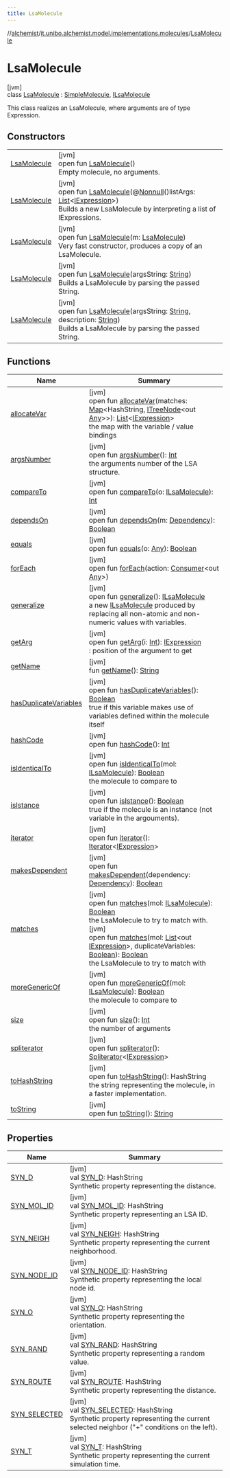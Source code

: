 ```yaml
---
title: LsaMolecule
---
```

//[alchemist](../../../index.html)/[it.unibo.alchemist.model.implementations.molecules](../index.html)/[LsaMolecule](index.html)



# LsaMolecule



[jvm]\
class [LsaMolecule](index.html) : [SimpleMolecule](../-simple-molecule/index.html), [ILsaMolecule](../../it.unibo.alchemist.model.interfaces/-i-lsa-molecule/index.html)

This class realizes an LsaMolecule, where arguments are of type Expression.



## Constructors


| | |
|---|---|
| [LsaMolecule](-lsa-molecule.html) | [jvm]<br>open fun [LsaMolecule](-lsa-molecule.html)()<br>Empty molecule, no arguments. |
| [LsaMolecule](-lsa-molecule.html) | [jvm]<br>open fun [LsaMolecule](-lsa-molecule.html)(@[Nonnull](https://docs.oracle.com/javase/8/docs/api/javax/annotation/Nonnull.html)()listArgs: [List](https://docs.oracle.com/javase/8/docs/api/java/util/List.html)<[IExpression](../../it.unibo.alchemist.expressions.interfaces/-i-expression/index.html)>)<br>Builds a new LsaMolecule by interpreting a list of IExpressions. |
| [LsaMolecule](-lsa-molecule.html) | [jvm]<br>open fun [LsaMolecule](-lsa-molecule.html)(m: [LsaMolecule](index.html))<br>Very fast constructor, produces a copy of an LsaMolecule. |
| [LsaMolecule](-lsa-molecule.html) | [jvm]<br>open fun [LsaMolecule](-lsa-molecule.html)(argsString: [String](https://docs.oracle.com/javase/8/docs/api/java/lang/String.html))<br>Builds a LsaMolecule by parsing the passed String. |
| [LsaMolecule](-lsa-molecule.html) | [jvm]<br>open fun [LsaMolecule](-lsa-molecule.html)(argsString: [String](https://docs.oracle.com/javase/8/docs/api/java/lang/String.html), description: [String](https://docs.oracle.com/javase/8/docs/api/java/lang/String.html))<br>Builds a LsaMolecule by parsing the passed String. |


## Functions


| Name | Summary |
|---|---|
| [allocateVar](allocate-var.html) | [jvm]<br>open fun [allocateVar](allocate-var.html)(matches: [Map](https://docs.oracle.com/javase/8/docs/api/java/util/Map.html)<HashString, [ITreeNode](../../it.unibo.alchemist.expressions.interfaces/-i-tree-node/index.html)<out [Any](https://kotlinlang.org/api/latest/jvm/stdlib/kotlin/-any/index.html)>>): [List](https://docs.oracle.com/javase/8/docs/api/java/util/List.html)<[IExpression](../../it.unibo.alchemist.expressions.interfaces/-i-expression/index.html)><br>the map with the variable / value bindings |
| [argsNumber](args-number.html) | [jvm]<br>open fun [argsNumber](args-number.html)(): [Int](https://kotlinlang.org/api/latest/jvm/stdlib/kotlin/-int/index.html)<br>the arguments number of the LSA structure. |
| [compareTo](compare-to.html) | [jvm]<br>open fun [compareTo](compare-to.html)(o: [ILsaMolecule](../../it.unibo.alchemist.model.interfaces/-i-lsa-molecule/index.html)): [Int](https://kotlinlang.org/api/latest/jvm/stdlib/kotlin/-int/index.html) |
| [dependsOn](depends-on.html) | [jvm]<br>open fun [dependsOn](depends-on.html)(m: [Dependency](../../it.unibo.alchemist.model.interfaces/-dependency/index.html)): [Boolean](https://kotlinlang.org/api/latest/jvm/stdlib/kotlin/-boolean/index.html) |
| [equals](equals.html) | [jvm]<br>open fun [equals](equals.html)(o: [Any](https://kotlinlang.org/api/latest/jvm/stdlib/kotlin/-any/index.html)): [Boolean](https://kotlinlang.org/api/latest/jvm/stdlib/kotlin/-boolean/index.html) |
| [forEach](for-each.html) | [jvm]<br>open fun [forEach](for-each.html)(action: [Consumer](https://docs.oracle.com/javase/8/docs/api/java/util/function/Consumer.html)<out [Any](https://kotlinlang.org/api/latest/jvm/stdlib/kotlin/-any/index.html)>) |
| [generalize](generalize.html) | [jvm]<br>open fun [generalize](generalize.html)(): [ILsaMolecule](../../it.unibo.alchemist.model.interfaces/-i-lsa-molecule/index.html)<br>a new [ILsaMolecule](../../it.unibo.alchemist.model.interfaces/-i-lsa-molecule/index.html) produced by replacing all non-atomic and non-numeric values with variables. |
| [getArg](get-arg.html) | [jvm]<br>open fun [getArg](get-arg.html)(i: [Int](https://kotlinlang.org/api/latest/jvm/stdlib/kotlin/-int/index.html)): [IExpression](../../it.unibo.alchemist.expressions.interfaces/-i-expression/index.html)<br>: position of the argument to get |
| [getName](../-simple-molecule/get-name.html) | [jvm]<br>fun [getName](../-simple-molecule/get-name.html)(): [String](https://docs.oracle.com/javase/8/docs/api/java/lang/String.html) |
| [hasDuplicateVariables](has-duplicate-variables.html) | [jvm]<br>open fun [hasDuplicateVariables](has-duplicate-variables.html)(): [Boolean](https://kotlinlang.org/api/latest/jvm/stdlib/kotlin/-boolean/index.html)<br>true if this variable makes use of variables defined within the molecule itself |
| [hashCode](hash-code.html) | [jvm]<br>open fun [hashCode](hash-code.html)(): [Int](https://kotlinlang.org/api/latest/jvm/stdlib/kotlin/-int/index.html) |
| [isIdenticalTo](is-identical-to.html) | [jvm]<br>open fun [isIdenticalTo](is-identical-to.html)(mol: [ILsaMolecule](../../it.unibo.alchemist.model.interfaces/-i-lsa-molecule/index.html)): [Boolean](https://kotlinlang.org/api/latest/jvm/stdlib/kotlin/-boolean/index.html)<br>the molecule to compare to |
| [isIstance](is-istance.html) | [jvm]<br>open fun [isIstance](is-istance.html)(): [Boolean](https://kotlinlang.org/api/latest/jvm/stdlib/kotlin/-boolean/index.html)<br>true if the molecule is an instance (not variable in the argouments). |
| [iterator](iterator.html) | [jvm]<br>open fun [iterator](iterator.html)(): [Iterator](https://docs.oracle.com/javase/8/docs/api/java/util/Iterator.html)<[IExpression](../../it.unibo.alchemist.expressions.interfaces/-i-expression/index.html)> |
| [makesDependent](../../it.unibo.alchemist.model.interfaces/-dependency/makes-dependent.html) | [jvm]<br>open fun [makesDependent](../../it.unibo.alchemist.model.interfaces/-dependency/makes-dependent.html)(dependency: [Dependency](../../it.unibo.alchemist.model.interfaces/-dependency/index.html)): [Boolean](https://kotlinlang.org/api/latest/jvm/stdlib/kotlin/-boolean/index.html) |
| [matches](matches.html) | [jvm]<br>open fun [matches](matches.html)(mol: [ILsaMolecule](../../it.unibo.alchemist.model.interfaces/-i-lsa-molecule/index.html)): [Boolean](https://kotlinlang.org/api/latest/jvm/stdlib/kotlin/-boolean/index.html)<br>the LsaMolecule to try to match with.<br>[jvm]<br>open fun [matches](matches.html)(mol: [List](https://docs.oracle.com/javase/8/docs/api/java/util/List.html)<out [IExpression](../../it.unibo.alchemist.expressions.interfaces/-i-expression/index.html)>, duplicateVariables: [Boolean](https://kotlinlang.org/api/latest/jvm/stdlib/kotlin/-boolean/index.html)): [Boolean](https://kotlinlang.org/api/latest/jvm/stdlib/kotlin/-boolean/index.html)<br>the LsaMolecule to try to match with |
| [moreGenericOf](more-generic-of.html) | [jvm]<br>open fun [moreGenericOf](more-generic-of.html)(mol: [ILsaMolecule](../../it.unibo.alchemist.model.interfaces/-i-lsa-molecule/index.html)): [Boolean](https://kotlinlang.org/api/latest/jvm/stdlib/kotlin/-boolean/index.html)<br>the molecule to compare to |
| [size](size.html) | [jvm]<br>open fun [size](size.html)(): [Int](https://kotlinlang.org/api/latest/jvm/stdlib/kotlin/-int/index.html)<br>the number of arguments |
| [spliterator](spliterator.html) | [jvm]<br>open fun [spliterator](spliterator.html)(): [Spliterator](https://docs.oracle.com/javase/8/docs/api/java/util/Spliterator.html)<[IExpression](../../it.unibo.alchemist.expressions.interfaces/-i-expression/index.html)> |
| [toHashString](to-hash-string.html) | [jvm]<br>open fun [toHashString](to-hash-string.html)(): HashString<br>the string representing the molecule, in a faster implementation. |
| [toString](to-string.html) | [jvm]<br>open fun [toString](to-string.html)(): [String](https://docs.oracle.com/javase/8/docs/api/java/lang/String.html) |


## Properties


| Name | Summary |
|---|---|
| [SYN_D](-s-y-n_-d.html) | [jvm]<br>val [SYN_D](-s-y-n_-d.html): HashString<br>Synthetic property representing the distance. |
| [SYN_MOL_ID](-s-y-n_-m-o-l_-i-d.html) | [jvm]<br>val [SYN_MOL_ID](-s-y-n_-m-o-l_-i-d.html): HashString<br>Synthetic property representing an LSA ID. |
| [SYN_NEIGH](-s-y-n_-n-e-i-g-h.html) | [jvm]<br>val [SYN_NEIGH](-s-y-n_-n-e-i-g-h.html): HashString<br>Synthetic property representing the current neighborhood. |
| [SYN_NODE_ID](-s-y-n_-n-o-d-e_-i-d.html) | [jvm]<br>val [SYN_NODE_ID](-s-y-n_-n-o-d-e_-i-d.html): HashString<br>Synthetic property representing the local node id. |
| [SYN_O](-s-y-n_-o.html) | [jvm]<br>val [SYN_O](-s-y-n_-o.html): HashString<br>Synthetic property representing the orientation. |
| [SYN_RAND](-s-y-n_-r-a-n-d.html) | [jvm]<br>val [SYN_RAND](-s-y-n_-r-a-n-d.html): HashString<br>Synthetic property representing a random value. |
| [SYN_ROUTE](-s-y-n_-r-o-u-t-e.html) | [jvm]<br>val [SYN_ROUTE](-s-y-n_-r-o-u-t-e.html): HashString<br>Synthetic property representing the distance. |
| [SYN_SELECTED](-s-y-n_-s-e-l-e-c-t-e-d.html) | [jvm]<br>val [SYN_SELECTED](-s-y-n_-s-e-l-e-c-t-e-d.html): HashString<br>Synthetic property representing the current selected neighbor ("+" conditions on the left). |
| [SYN_T](-s-y-n_-t.html) | [jvm]<br>val [SYN_T](-s-y-n_-t.html): HashString<br>Synthetic property representing the current simulation time. |


